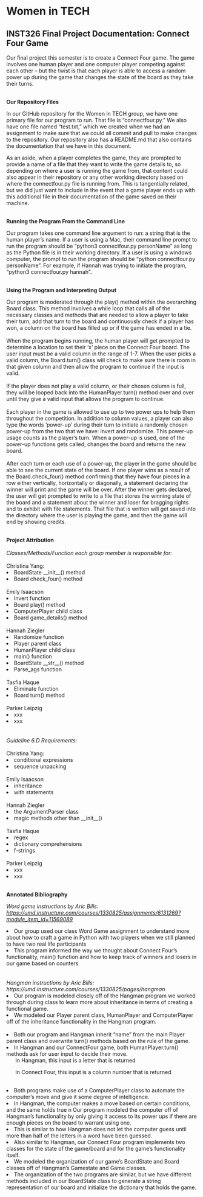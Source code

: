 # Women in TECH

## INST326 Final Project Documentation: Connect Four Game

Our final project this semester is to create a Connect Four game. The game involves one human player and one computer player competing against each other – but the twist is that each player is able to access a random power up during the game that changes the state of the board as they take their turns. 

<br>
<b>Our Repository Files</b>

In our GitHub repository for the Women in TECH group, we have one primary file for our program to run. That file is “connectfour.py.” We also have one file named “test.txt,” which we created when we had an assignment to make sure that we could all commit and pull to make changes to the repository. Our repository also has a README.md that also contains the documentation that we have in this document. 

As an aside, when a player completes the game, they are prompted to provide a name of a file that they want to write the game details to, so depending on where a user is running the game from, that content could also appear in their repository or any other working directory based on where the connectfour.py file is running from. This is tangentially related, but we did just want to include in the event that a game player ends up with this additional file in their documentation of the game saved on their machine.

<br>
<b>Running the Program From the Command Line</b>

Our program takes one command line argument to run: a string that is the human player’s name. If a user is using a Mac, their command line prompt to run the program should be “python3 connectfour.py personName” as long as the Python file is in their working directory. If a user is using a windows computer, the prompt to run the program should be “python connectfour.py personName”. For example, if Hannah was trying to initiate the program, “python3 connectfour.py hannah”. 

<br>
<b>Using the Program and Interpreting Output</b>

Our program is moderated through the play() method within the overarching Board class. This method involves a while loop that calls all of the necessary classes and methods that are needed to allow a player to take their turn, add that turn to the board and continuously check if a player has won, a column on the board has filled up or if the game has ended in a tie. 
<br>
<br>
When the program begins running, the human player will get prompted to determine a location to set their ‘x’ piece on the Connect Four board. The user input must be a valid column in the range of 1-7. When the user picks a valid column, the Board.turn() class will check to make sure there is room in that given column and then allow the program to continue if the input is valid.
<br>
<br>
If the player does not play a valid column, or their chosen column is full, they will be looped back into the HumanPlayer.turn() method over and over until they give a valid input that allows the program to continue. 
<br>
<br>
Each player in the game is allowed to use up to two power ups to help them throughout the competition. In addition to column values, a player can also type the words ‘power-up’ during their turn to initiate a randomly chosen power-up from the two that we have: invert and randomize. This power-up usage counts as the player’s turn. When a power-up is used, one of the power-up functions gets called, changes the board and returns the new board. 
<br>
<br>
After each turn or each use of a power-up, the player in the game should be able to see the current state of the board. If one player wins as a result of the Board.check_four() method confirming that they have four pieces in a row either vertically, horizontally or diagonally, a statement declaring the winner will print and the game will be over. After the winner gets declared, the user will get prompted to write to a file that stores the winning state of the board and a statement about the winner and loser for bragging rights and to exhibit with file statements. That file that is written will get saved into the directory where the user is playing the game, and then the game will end by showing credits. 

<br>
<b>Project Attribution</b>
<br>
<br>
<em>Classes/Methods/Function each group member is responsible for:</em>
<br>
<br>
Christina Yang:
<li>BoardState __init__() method</li>
<li>Board check_four() method</li>

<br>
Emily Isaacson
<li>Invert function</li>
<li>Board play() method</li>
<li>ComputerPlayer child class</li>
<li>Board game_details() method</li>

<br>
Hannah Ziegler
<li>Randomize function</li>
<li>Player parent class</li>
<li>HumanPlayer child class</li>
<li>main() function</li>
<li>BoardState __str__() method</li>
<li>Parse_ags function</li>

<br>
Tasfia Haque
<li>Eliminate function</li>
<li>Board turn() method</li>

<br>
Parker Leipzig
<li>xxx</li>
<li>xxx</li>

<br>
<br>
<em>Guideline 6.D Requirements: </em>
<br>
<br>
Christina Yang:
<li>conditional expressions</li>
<li>sequence unpacking</li>

<br>
Emily Isaacson
<li>inheritance</li>
<li>with statements</li>

<br>
Hannah Ziegler
<li>the ArgumentParser class</li>
<li>magic methods other than __init__()</li>

<br>
Tasfia Haque
<li>regex</li>
<li>dictionary comprehensions</li>
<li>f-strings</li>

<br>
Parker Leipzig
<li>xxx</li>
<li>xxx</li>

<br>

<b>Annotated Bibliography</b>

<em>Word game instructions by Aric Bills: https://umd.instructure.com/courses/1330825/assignments/6131269?module_item_id=11569089</em>
<li>Our group used our class Word Game assignment to understand more about how to craft a game in Python with two players when we still planned to have two real life participants</li>
<li>This program informed the way we thought about Connect Four’s functionality, main() function and how to keep track of winners and losers in our game based on counters</li>
<br>
<br>
<em>Hangman instructions by Aric Bills: https://umd.instructure.com/courses/1330825/pages/hangman</em>
<li>Our program is modeled closely off of the Hangman program we worked through during class to learn more about inheritance in terms of creating a functional game. </li>
<li>We modeled our Player parent class, HumanPlayer and ComputerPlayer off of the inheritance functionality in the Hangman program. </li>
<br>
<li>Both our program and Hangman inherit “name” from the main Player parent class and overwrite turn() methods based on the rule of the game.</li>
<li>In Hangman and our ConnectFour game, both HumanPlayer.turn() methods ask for user input to decide their move.
<ul>In Hangman, this input is a letter that is returned</ul>
<ul>In Connect Four, this input is a column number that is returned</ul>
</li>
<br>
<li>Both programs make use of a ComputerPlayer class to automate the computer’s move and give it some degree of intelligence.</li>
<li>In Hangman, the computer makes a move based on certain conditions, and the same holds true n 
Our program modeled the computer off of Hangman’s functionality by only giving it access to its power ups if there are enough pieces on the board to warrant using one. </li>
<li>This is similar to how Hangman does not let the computer guess until more than half of the letters in a word have been guessed. </li>
<li>Also similar to Hangman, our Connect Four program implements two classes for the state of the game/board and for the game’s functionality itself.</li>
<li>We modeled the organization of our game’s BoardState and Board classes off of Hangman’s Gamestate and Game classes.</li> 
<li>The organization of the two programs are similar, but we have different methods included in our BoardState class to generate a string representation of our board and initialize the dictionary that holds the game.</li>
